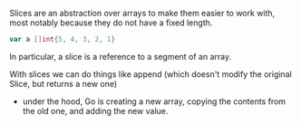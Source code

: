 
Slices are an abstraction over arrays to make them easier to work with, most notably because they do not have a fixed length.
```go
var a []int{5, 4, 3, 2, 1}
```

In particular, a slice is a reference to a segment of an array.

With slices we can do things like append (which doesn't modify the original Slice, but returns a new one)
- under the hood, Go is creating a new array, copying the contents from the old one, and adding the new value.